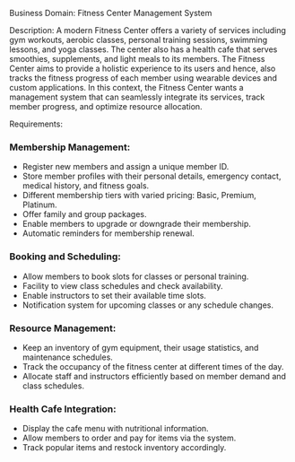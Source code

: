 

Business Domain: Fitness Center Management System

Description:
A modern Fitness Center offers a variety of services including gym workouts, aerobic classes, personal training sessions, swimming lessons, and yoga classes. The center also has a health cafe that serves smoothies, supplements, and light meals to its members. The Fitness Center aims to provide a holistic experience to its users and hence, also tracks the fitness progress of each member using wearable devices and custom applications. In this context, the Fitness Center wants a management system that can seamlessly integrate its services, track member progress, and optimize resource allocation.

Requirements:
### Membership Management:
- Register new members and assign a unique member ID.
- Store member profiles with their personal details, emergency contact, medical history, and fitness goals.
- Different membership tiers with varied pricing: Basic, Premium, Platinum.
- Offer family and group packages.
- Enable members to upgrade or downgrade their membership.
- Automatic reminders for membership renewal.

### Booking and Scheduling:
- Allow members to book slots for classes or personal training.
- Facility to view class schedules and check availability.
- Enable instructors to set their available time slots.
- Notification system for upcoming classes or any schedule changes.

### Resource Management:
- Keep an inventory of gym equipment, their usage statistics, and maintenance schedules.
- Track the occupancy of the fitness center at different times of the day.
- Allocate staff and instructors efficiently based on member demand and class schedules.

### Health Cafe Integration:
- Display the cafe menu with nutritional information.
- Allow members to order and pay for items via the system.
- Track popular items and restock inventory accordingly.